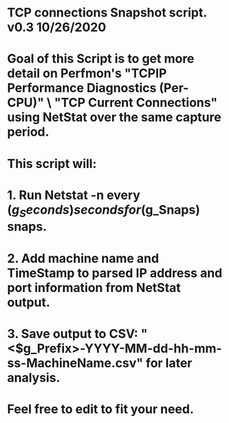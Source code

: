 #
#   TCP connections Snapshot script. v0.3 10/26/2020
#
#   Goal of this Script is to get more detail on Perfmon's "TCPIP Performance Diagnostics (Per-CPU)" \ "TCP Current Connections" using NetStat over the same capture period.
#
#   This script will:
#     1. Run Netstat -n every ($g_Seconds) seconds for ($g_Snaps) snaps.
#     2. Add machine name and TimeStamp to parsed IP address and port information from NetStat output.
#     3. Save output to CSV: "<$g_Prefix>-YYYY-MM-dd-hh-mm-ss-MachineName.csv" for later analysis. 
#
#   Feel free to edit to fit your need.
